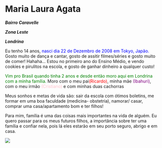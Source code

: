 <!DOCTYPE html>
<html lang="pt-br">
<head>
    <meta charset="UTF-8">
    <meta name="viewport" content="width=device-width, initial-scale=1.0">
    
</head>
<body>
<h1>Maria Laura Agata</h1>
<p><em><strong>Bairro Caravelle</strong></em></p>
<p><em><strong>Zona Leste</strong></em></p>
<p><em><strong>Londrina</strong></em></p>

<p>Eu tenho 14 anos, <font color="blue">nasci dia 22 de Dezembro de 2008 em Tokyo, Japão.</font> Gosto muito de dança e cantar, gosto de assitir 
filmes/séries e gosto muito de comer! Hahaha... 
 Estou no primeiro ano do Ensino Médio, e vendo cookies e pirulitos na escola, e gosto de ganhar
dinheiro a qualquer custo!</p>
<p><font color="green">Vim pro Brasil quando tinha 2 anos e desde então moro aqui em Londrina com a minha família.</font>
 Moro com o meu pai<font color="red">(Ricardo)</font>, minha mãe  <font color="purple">(Ibahuri)</font>, com o meu irmão <font color="pink">(Cristiano)</font> e com minhas duas cachorras</p>
<p>Meus sonhos e metas de vida são: sair da escola com ótimos boletins, me formar em uma boa faculdade (medicina- obstetria), 
namorar/ casar, comprar uma casa/apartamento bom e ter filhos!</p>
<p>Para mim, família é uma das coisas mais importantes na vida de alguém. Eu quero passar para os meus futuros 
filhos, a importância sobre ter uma família e confiar nela, pois lá eles estarão em seu porto seguro, abrigo e em casa.</p>
</body>
</html>

<img src="https://i.pinimg.com/564x/b7/85/eb/b785eb4043560ec45936dc37fb852c9b.jpg"> 


